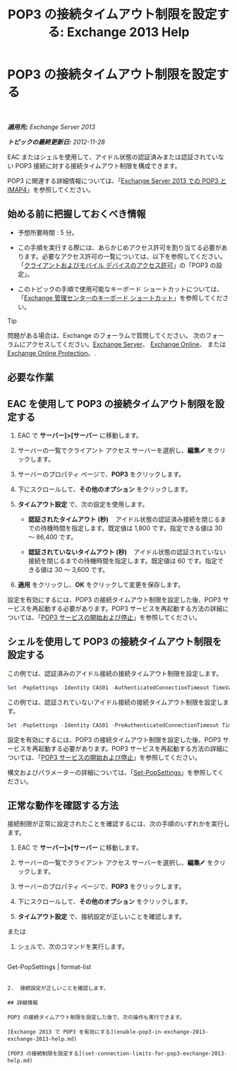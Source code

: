 ﻿---
title: 'POP3 の接続タイムアウト制限を設定する: Exchange 2013 Help'
TOCTitle: POP3 の接続タイムアウト制限を設定する
ms:assetid: 40003115-be4e-4cf1-97b4-f5ca05b314dc
ms:mtpsurl: https://technet.microsoft.com/ja-jp/library/Aa997604(v=EXCHG.150)
ms:contentKeyID: 50555763
ms.date: 04/24/2018
mtps_version: v=EXCHG.150
ms.translationtype: HT
---

# POP3 の接続タイムアウト制限を設定する

 

_**適用先:** Exchange Server 2013_

_**トピックの最終更新日:** 2012-11-28_

EAC またはシェルを使用して、アイドル状態の認証済みまたは認証されていない POP3 接続に対する接続タイムアウト制限を構成できます。

POP3 に関連する詳細情報については、「[Exchange Server 2013 での POP3 と IMAP4](pop3-and-imap4-in-exchange-server-2013-exchange-2013-help.md)」を参照してください。

## 始める前に把握しておくべき情報

  - 予想所要時間 : 5 分。

  - この手順を実行する際には、あらかじめアクセス許可を割り当てる必要があります。必要なアクセス許可の一覧については、以下を参照してください。「[クライアントおよびモバイル デバイスのアクセス許可](clients-and-mobile-devices-permissions-exchange-2013-help.md)」の「POP3 の設定」。

  - このトピックの手順で使用可能なキーボード ショートカットについては、「[Exchange 管理センターのキーボード ショートカット](keyboard-shortcuts-in-the-exchange-admin-center-exchange-online-protection-help.md)」を参照してください。


> [!TIP]
> 問題がある場合は、Exchange のフォーラムで質問してください。 次のフォーラムにアクセスしてください。<A href="https://go.microsoft.com/fwlink/p/?linkid=60612">Exchange Server</A>、 <A href="https://go.microsoft.com/fwlink/p/?linkid=267542">Exchange Online</A>、 または <A href="https://go.microsoft.com/fwlink/p/?linkid=285351">Exchange Online Protection</A>。.



## 必要な作業

## EAC を使用して POP3 の接続タイムアウト制限を設定する

1.  EAC で <strong>サーバー\]\>\[サーバー</strong> に移動します。

2.  サーバーの一覧でクライアント アクセス サーバーを選択し、<strong>編集</strong>![編集アイコン](images/Bb124582.6f53ccb2-1f13-4c02-bea0-30690e6ea71d(EXCHG.150).gif "編集アイコン") をクリックします。

3.  サーバーのプロパティ ページで、<strong>POP3</strong> をクリックします。

4.  下にスクロールして、<strong>その他のオプション</strong> をクリックします。

5.  <strong>タイムアウト設定</strong> で、次の設定を使用します。
    
      - **認証されたタイムアウト (秒)**    アイドル状態の認証済み接続を閉じるまでの待機時間を指定します。既定値は 1,800 です。指定できる値は 30 ～ 86,400 です。
    
      - **認証されていないタイムアウト (秒)**    アイドル状態の認証されていない接続を閉じるまでの待機時間を指定します。既定値は 60 です。指定できる値は 30 ～ 3,600 です。

6.  <strong>適用</strong> をクリックし、<strong>OK</strong> をクリックして変更を保存します。

設定を有効にするには、POP3 の接続タイムアウト制限を設定した後、POP3 サービスを再起動する必要があります。POP3 サービスを再起動する方法の詳細については、「[POP3 サービスの開始および停止](start-and-stop-the-pop3-services-exchange-2013-help.md)」を参照してください。

## シェルを使用して POP3 の接続タイムアウト制限を設定する

この例では、認証済みのアイドル接続の接続タイムアウト制限を設定します。

```powershell
Set -PopSettings -Identity CAS01 -AuthenticatedConnectionTimeout TimeValue
```

この例では、認証されていないアイドル接続の接続タイムアウト制限を設定します。

```powershell
Set -PopSettings -Identity CAS01 -PreAuthenticatedConnectionTimeout TimeValue
```

設定を有効にするには、POP3 の接続タイムアウト制限を設定した後、POP3 サービスを再起動する必要があります。POP3 サービスを再起動する方法の詳細については、「[POP3 サービスの開始および停止](start-and-stop-the-pop3-services-exchange-2013-help.md)」を参照してください。

構文およびパラメーターの詳細については、「[Set-PopSettings](https://technet.microsoft.com/ja-jp/library/aa997154\(v=exchg.150\))」を参照してください。

## 正常な動作を確認する方法

接続制限が正常に設定されたことを確認するには、次の手順のいずれかを実行します。

1.  EAC で <strong>サーバー\]\>\[サーバー</strong> に移動します。

2.  サーバーの一覧でクライアント アクセス サーバーを選択し、<strong>編集</strong>![編集アイコン](images/Bb124582.6f53ccb2-1f13-4c02-bea0-30690e6ea71d(EXCHG.150).gif "編集アイコン") をクリックします。

3.  サーバーのプロパティ ページで、<strong>POP3</strong> をクリックします。

4.  下にスクロールして、<strong>その他のオプション</strong> をクリックします。

5.  <strong>タイムアウト設定</strong> で、接続設定が正しいことを確認します。

または

1.  シェルで、次のコマンドを実行します。
    
    ```powershell
Get-PopSettings | format-list
```

2.  接続設定が正しいことを確認します。

## 詳細情報

POP3 の接続タイムアウト制限を設定した後で、次の操作も実行できます。

[Exchange 2013 で POP3 を有効にする](enable-pop3-in-exchange-2013-exchange-2013-help.md)

[POP3 の接続制限を設定する](set-connection-limits-for-pop3-exchange-2013-help.md)

